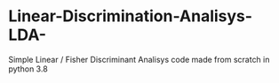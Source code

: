 # Linear-Discrimination-Analisys-LDA-
Simple Linear / Fisher Discriminant Analisys code made from scratch in python 3.8
